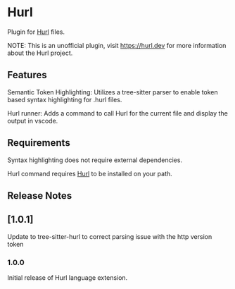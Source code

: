 # Hurl

Plugin for [Hurl](https://hurl.dev) files.

NOTE: This is an unofficial plugin, visit <https://hurl.dev> for more information
about the Hurl project.

## Features

Semantic Token Highlighting:
Utilizes a tree-sitter parser to enable token based syntax highlighting for
.hurl files.

Hurl runner:
Adds a command to call Hurl for the current file and display the output in vscode.

## Requirements

Syntax highlighting does not require external dependencies.

Hurl command requires [Hurl](https://hurl.dev) to be installed on your path.

## Release Notes

## [1.0.1]

Update to tree-sitter-hurl to correct parsing issue with the http version token

### 1.0.0

Initial release of Hurl language extension.
